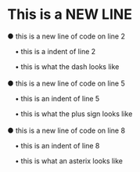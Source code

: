 # This is a  NEW LINE
&#9679;  this is a new line of code on line 2<br>
<p>&nbsp;&nbsp;&nbsp;&nbsp;&#8226;  this is a indent of line 2<br> 
<p>&nbsp;&nbsp;&nbsp;&nbsp;&#8226;  this is what the dash looks like<br><br>
&#9679;  this is a new line of code on line 5<br>
<p>&nbsp;&nbsp;&nbsp;&nbsp;&#8226;  this is an indent of line 5<br>
<p>&nbsp;&nbsp;&nbsp;&nbsp;&#8226;  this is what the plus sign looks like<br><br>
&#9679;  this is a new line of code on line 8<br>
<p>&nbsp;&nbsp;&nbsp;&nbsp;&#8226;  this is an indent of line 8<br>
<p>&nbsp;&nbsp;&nbsp;&nbsp;&#8226;  this is what an asterix looks like<br>